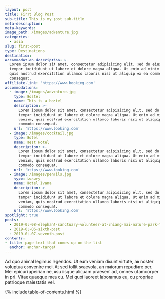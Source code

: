 ```yaml
---
layout: post
title: First Blog Post
sub-title: This is my post sub-title
meta-description:
meta-keywords:
image_path: /images/adventure.jpg
categories:
  - asia
slug: first-post
type: Destinations
destination:
accommodation-description: >-
  Lorem ipsum dolor sit amet, consectetur adipisicing elit, sed do eiusmod
  tempor incididunt ut labore et dolore magna aliqua. Ut enim ad minim veniam,
  quis nostrud exercitation ullamco laboris nisi ut aliquip ex ea commodo
  consequat.
affiliate-link: 'https://www.booking.com'
accommodations:
  - image: /images/adventure.jpg
    type: Hostel
    name: This is a hostel
    description: >-
      Lorem ipsum dolor sit amet, consectetur adipisicing elit, sed do eiusmod
      tempor incididunt ut labore et dolore magna aliqua. Ut enim ad minim
      veniam, quis nostrud exercitation ullamco laboris nisi ut aliquip ex ea
      commodo consequat.
    url: 'https://www.booking.com'
  - image: /images/cocktail.jpg
    type: Hotel
    name: Best Hotel
    description: >-
      Lorem ipsum dolor sit amet, consectetur adipisicing elit, sed do eiusmod
      tempor incididunt ut labore et dolore magna aliqua. Ut enim ad minim
      veniam, quis nostrud exercitation ullamco laboris nisi ut aliquip ex ea
      commodo consequat.
    url: 'https://www.booking.com'
  - image: /images/pencils.jpg
    type: Luxury
    name: Hotel Ivana
    description: >-
      Lorem ipsum dolor sit amet, consectetur adipisicing elit, sed do eiusmod
      tempor incididunt ut labore et dolore magna aliqua. Ut enim ad minim
      veniam, quis nostrud exercitation ullamco laboris nisi ut aliquip ex ea
      commodo consequat.
    url: 'https://www.booking.com'
spotlight: true
posts:
  - 2019-01-08-elephant-sanctuary-volunteer-at-chiang-mai-nature-park-thailand
  - 2019-01-06-sixth-post
  - 2019-01-07-seventh-post
contents:
- title: page text that comes up on the list
  anchor: anchor-target
---
```


Ad quo animal legimus legendos. Ut eum veniam dicunt virtute, an noster voluptua convenire mei. At sed tollit scaevola, an maiorum repudiare per. Mei epicuri apeirian ne, usu iisque aliquam praesent ad, omnes ullamcorper in pri. Vitae quaeque mea cu. Mei quot laoreet laboramus eu, cu propriae patrioque maiestatis vel.


{% include table-of-contents.html %}


<span id="anchor-target"></span>
